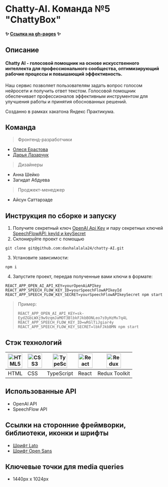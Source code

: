 # Сhatty-AI. Команда №5 "ChattyBox"

**✨ [Ссылка на gh-pages](https://dashalalala24.github.io/chatty-AI) ✨**

## Описание

#### Chatty AI - голосовой помощник на основе искусственного интеллекта для профессионального сообщества, оптимизирующий рабочие процессы и повышающий эффективность.

Наш сервис позволяет пользователям задать вопрос голосом нейросети и получить ответ текстом. Голосовой помощник обеспечивает профессионалов эффективным инструментом для улучшения работы и принятия обоснованных решений.

Созданно в рамках хакатона Яндекс Практикума.

## Команда

> Фронтенд-разработчики

- [Олеся Ерастова](https://github.com/olesia1205)
- [Дарья Лазарчук](https://github.com/dashalalala24)

 > Дизайнеры  
* Анна Шейко    
* Загидат Абдуева 

> Проджект-менеджер

- Айсун Саттарзаде

## Инструкция по сборке и запуску

1. Получите секретный ключ [OpenAI Api Key](https://platform.openai.com/account/api-keys) и пару секретных ключей [SpeechFlowAPI: keyId и keySecret](https://console.speechflow.io/ru/home)
2. Склонируйте проект с помощью

```shell
git clone git@github.com:dashalalala24/chatty-AI.git

```

3. Установите зависимости:

```shell
npm i
```

4. Запустите проект, передав полученные вами ключи в формате:

        
````shell
REACT_APP_OPEN_AI_API_KEY=yourOpenAiAPIkey REACT_APP_SPEECH_FLOW_KEY_ID=yourSpeechFlowAPIkeyId REACT_APP_SPEECH_FLOW_KEY_SECRET=yourSpeechFlowAPIkeySecret npm start
````
 


 > Пример:
> ````shell
> REACT_APP_OPEN_AI_API_KEY=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 REACT_APP_SPEECH_FLOW_KEY_ID=wRGlTiJgiar4y REACT_APP_SPEECH_FLOW_KEY_SECRET=lbkFJkbBMN npm start
> ````


## Стэк технологий

| <a href="https://html.spec.whatwg.org/multipage/" target="_blank" rel="noreferrer"><img width="45" height="45" alt="HTML5" src="https://cdn.jsdelivr.net/gh/devicons/devicon/icons/html5/html5-plain.svg" /></a> | <a href="https://www.w3schools.com/css/" target="_blank" rel="noreferrer"><img width="45" height="45" alt="CSS3" src="https://cdn.jsdelivr.net/gh/devicons/devicon/icons/css3/css3-plain.svg" /></a> | <a href="https://www.typescriptlang.org/" target="_blank" rel="noreferrer"><img width="45" height="45" alt="TypeScript" src="https://cdn.jsdelivr.net/gh/devicons/devicon/icons/typescript/typescript-plain.svg" /></a> | <a href="https://react.dev/" target="_blank" rel="noreferrer"><img width="45" height="45" alt="React" src="https://cdn.jsdelivr.net/gh/devicons/devicon/icons/react/react-original.svg" /></a> | <a href="https://redux-toolkit.js.org/" target="_blank" rel="noreferrer"><img width="45" height="45" alt="Redux Toolkit" src="https://cdn.jsdelivr.net/gh/devicons/devicon/icons/redux/redux-original.svg" /></a>|
| --- | --- | --- | --- | --- | 
| HTML | CSS  | TypeScript | React | Redux Toolkit |

## Использованные API

* OpenAI API
* SpeechFlow API


## Ссылки на сторонние фреймворки, библиотеки, иконки и шрифты

* [Шрифт Lato](https://fonts.google.com/specimen/Lato)
* [Шрифт Open Sans](https://fonts.google.com/specimen/Open+Sans?query=open+sans)

## Ключевые точки для media queries

* 1440px x 1024px
